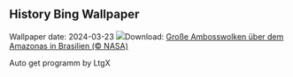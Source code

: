 ## History Bing Wallpaper
Wallpaper date: 2024-03-23
![](https://www.bing.com/th?id=OHR.AmazonClouds_DE-DE3843150009_UHD.jpg&w=1000)Download: [Große Ambosswolken über dem Amazonas in Brasilien (© NASA)](https://www.bing.com/th?id=OHR.AmazonClouds_DE-DE3843150009_UHD.jpg)

Auto get programm by LtgX
